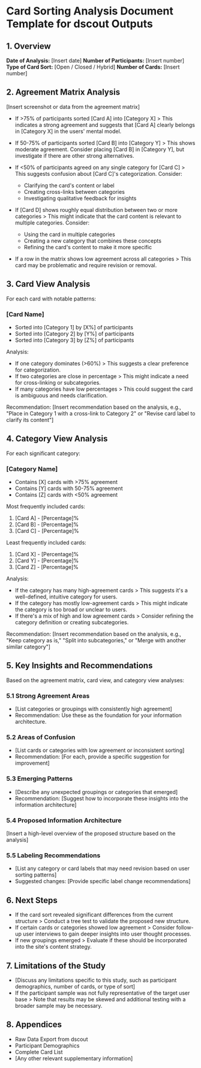 # Card Sorting Analysis Document Template for dscout Outputs

## 1. Overview

**Date of Analysis:** [Insert date]
**Number of Participants:** [Insert number]
**Type of Card Sort:** [Open / Closed / Hybrid]
**Number of Cards:** [Insert number]

## 2. Agreement Matrix Analysis

[Insert screenshot or data from the agreement matrix]

* If >75% of participants sorted [Card A] into [Category X] > This indicates a strong agreement and suggests that [Card A] clearly belongs in [Category X] in the users' mental model.

* If 50-75% of participants sorted [Card B] into [Category Y] > This shows moderate agreement. Consider placing [Card B] in [Category Y], but investigate if there are other strong alternatives.

* If <50% of participants agreed on any single category for [Card C] > This suggests confusion about [Card C]'s categorization. Consider:
  - Clarifying the card's content or label
  - Creating cross-links between categories
  - Investigating qualitative feedback for insights

* If [Card D] shows roughly equal distribution between two or more categories > This might indicate that the card content is relevant to multiple categories. Consider:
  - Using the card in multiple categories
  - Creating a new category that combines these concepts
  - Refining the card's content to make it more specific

* If a row in the matrix shows low agreement across all categories > This card may be problematic and require revision or removal.

## 3. Card View Analysis

For each card with notable patterns:

### [Card Name]

* Sorted into [Category 1] by [X%] of participants
* Sorted into [Category 2] by [Y%] of participants
* Sorted into [Category 3] by [Z%] of participants

Analysis:
* If one category dominates (>60%) > This suggests a clear preference for categorization.
* If two categories are close in percentage > This might indicate a need for cross-linking or subcategories.
* If many categories have low percentages > This could suggest the card is ambiguous and needs clarification.

Recommendation:
[Insert recommendation based on the analysis, e.g., "Place in Category 1 with a cross-link to Category 2" or "Revise card label to clarify its content"]

## 4. Category View Analysis

For each significant category:

### [Category Name]

* Contains [X] cards with >75% agreement
* Contains [Y] cards with 50-75% agreement
* Contains [Z] cards with <50% agreement

Most frequently included cards:
1. [Card A] - [Percentage]%
2. [Card B] - [Percentage]%
3. [Card C] - [Percentage]%

Least frequently included cards:
1. [Card X] - [Percentage]%
2. [Card Y] - [Percentage]%
3. [Card Z] - [Percentage]%

Analysis:
* If the category has many high-agreement cards > This suggests it's a well-defined, intuitive category for users.
* If the category has mostly low-agreement cards > This might indicate the category is too broad or unclear to users.
* If there's a mix of high and low agreement cards > Consider refining the category definition or creating subcategories.

Recommendation:
[Insert recommendation based on the analysis, e.g., "Keep category as is," "Split into subcategories," or "Merge with another similar category"]

## 5. Key Insights and Recommendations

Based on the agreement matrix, card view, and category view analyses:

### 5.1 Strong Agreement Areas
* [List categories or groupings with consistently high agreement]
* Recommendation: Use these as the foundation for your information architecture.

### 5.2 Areas of Confusion
* [List cards or categories with low agreement or inconsistent sorting]
* Recommendation: [For each, provide a specific suggestion for improvement]

### 5.3 Emerging Patterns
* [Describe any unexpected groupings or categories that emerged]
* Recommendation: [Suggest how to incorporate these insights into the information architecture]

### 5.4 Proposed Information Architecture
[Insert a high-level overview of the proposed structure based on the analysis]

### 5.5 Labeling Recommendations
* [List any category or card labels that may need revision based on user sorting patterns]
* Suggested changes: [Provide specific label change recommendations]

## 6. Next Steps

* If the card sort revealed significant differences from the current structure > Conduct a tree test to validate the proposed new structure.
* If certain cards or categories showed low agreement > Consider follow-up user interviews to gain deeper insights into user thought processes.
* If new groupings emerged > Evaluate if these should be incorporated into the site's content strategy.

## 7. Limitations of the Study

* [Discuss any limitations specific to this study, such as participant demographics, number of cards, or type of sort]
* If the participant sample was not fully representative of the target user base > Note that results may be skewed and additional testing with a broader sample may be necessary.

## 8. Appendices

* Raw Data Export from dscout
* Participant Demographics
* Complete Card List
* [Any other relevant supplementary information]